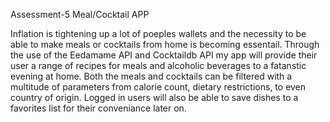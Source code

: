 Assessment-5
Meal/Cocktail APP

Inflation is tightening up a lot of poeples wallets and the necessity to be able to make meals or cocktails from home is becoming essentail. Through the use of the Eedamame API and Cocktaildb API my app will provide their user a range of recipes for meals and alcoholic beverages to a fatanstic evening at home. Both the meals and cocktails can be filtered with a multitude of parameters from calorie count, dietary restrictions, to even country of origin. Logged in users will also be able to save dishes to a favorites list for their conveniance later on.
